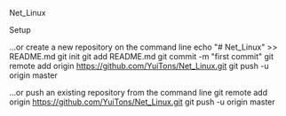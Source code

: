 Net_Linux

Setup

…or create a new repository on the command line
echo "# Net_Linux" >> README.md
git init
git add README.md
git commit -m "first commit"
git remote add origin https://github.com/YuiTons/Net_Linux.git
git push -u origin master


…or push an existing repository from the command line
git remote add origin https://github.com/YuiTons/Net_Linux.git
git push -u origin master

